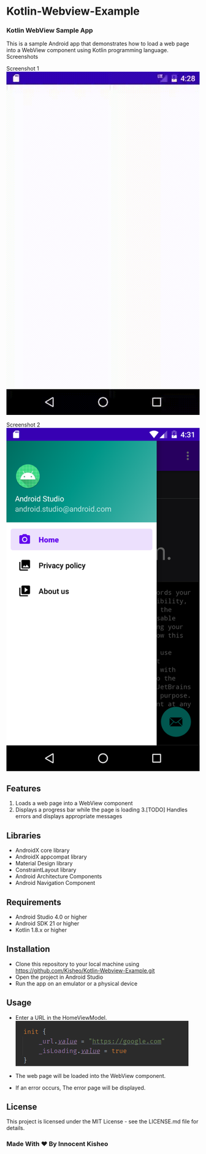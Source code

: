# Kotlin-Webview-Example
### Kotlin WebView Sample App

This is a sample Android app that demonstrates how to load a web page into a WebView component using Kotlin programming language.
Screenshots

Screenshot 1
![Kotlin WebView.gif](./images/kotlin.gif)

Screenshot 2
![Nav menu.png](./images/menu.png)

## Features

1. Loads a web page into a WebView component
2. Displays a progress bar while the page is loading
3.[TODO] Handles errors and displays appropriate messages

## Libraries

- AndroidX core library
- AndroidX appcompat library
- Material Design library
- ConstraintLayout library
- Android Architecture Components
- Android Navigation Component

## Requirements

- Android Studio 4.0 or higher
- Android SDK 21 or higher
- Kotlin 1.8.x or higher

## Installation

- Clone this repository to your local machine using https://github.com/Kisheo/Kotlin-Webview-Example.git
- Open the project in Android Studio
- Run the app on an emulator or a physical device

## Usage

- Enter a URL in the HomeViewModel.
![example image](./images/url.png)

- The web page will be loaded into the WebView component.
- If an error occurs, The error page will be displayed.

## License

This project is licensed under the MIT License - see the LICENSE.md file for details.

### Made With ❤️ By Innocent Kisheo

